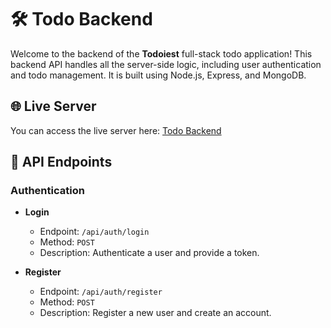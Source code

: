 # 🛠️ Todo Backend

Welcome to the backend of the **Todoiest** full-stack todo application! This backend API handles all the server-side logic, including user authentication and todo management. It is built using Node.js, Express, and MongoDB.

## 🌐 Live Server
You can access the live server here: [Todo Backend](https://todo-backend-hpmy.onrender.com)

## 📂 API Endpoints

### Authentication

- **Login**
  - Endpoint: `/api/auth/login`
  - Method: `POST`
  - Description: Authenticate a user and provide a token.

- **Register**
  - Endpoint: `/api/auth/register`
  - Method: `POST`
  - Description: Register a new user and create an account.

